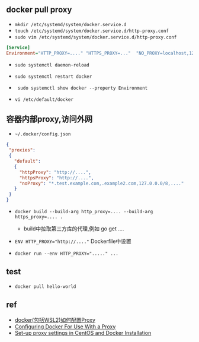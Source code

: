 
## docker pull proxy

<!-- linux -->
+ `mkdir /etc/systemd/system/docker.service.d`
+ `touch /etc/systemd/system/docker.service.d/http-proxy.conf`
+ `sudo vim /etc/systemd/system/docker.service.d/http-proxy.conf`
```cfg
[Service]
Environment="HTTP_PROXY=...." "HTTPS_PROXY=..."  "NO_PROXY=localhost,127.0.0.0/8"
```
   + `sudo systemctl daemon-reload`
   + `sudo systemctl restart docker`

+ ` sudo systemctl show docker --property Environment`

<!-- WSL2 -->

+ `vi /etc/default/docker`

## 容器内部proxy,访问外网

<!-- 方式一 -->
+ `~/.docker/config.json`
```json
{
 "proxies":
 {
   "default":
   {
     "httpProxy": "http://....",
     "httpsProxy": "http://....",
     "noProxy": "*.test.example.com,.example2.com,127.0.0.0/8,...."
   }
 }
}
```
<!-- 方式二 -->
+ `docker build --build-arg http_proxy=.... --build-arg https_proxy=.... .`
	+ build中拉取第三方库的代理,例如 go get ....

+ `ENV HTTP_PROXY="http://...."` Dockerfile中设置

+ `docker run --env HTTP_PROXY="....." ...`


## test
+ `docker pull hello-world`

## ref

+ [docker(包括WSL2)如何配置Proxy](https://zhuanlan.zhihu.com/p/427589367)
+ [Configuring Docker For Use With a Proxy](https://movidius.github.io/ncsdk/docker_proxy.html)
+ [Set-up proxy settings in CentOS and Docker Installation](https://docs.expertflow.com/chat/3.16/hybrid-chat-deployment/docker-based-deployment/set-up-proxy-settings-in-centos-and-docker-installation)